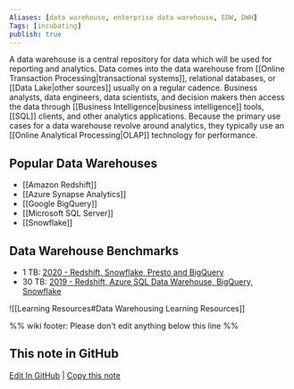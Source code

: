 ```yaml
---
Aliases: [data warehouse, enterprise data warehouse, EDW, DWH]
Tags: [incubating]
publish: true
---
```


A data warehouse is a central repository for data which will be used for reporting and analytics. Data comes into the data warehouse from [[Online Transaction Processing|transactional systems]], relational databases, or [[Data Lake|other sources]] usually on a regular cadence. Business analysts, data engineers, data scientists, and decision makers then access the data through [[Business Intelligence|business intelligence]] tools, [[SQL]] clients, and other analytics applications. Because the primary use cases for a data warehouse revolve around analytics, they typically use an [[Online Analytical Processing|OLAP]] technology for performance.

## Popular Data Warehouses
- [[Amazon Redshift]]
- [[Azure Synapse Analytics]]
- [[Google BigQuery]]
- [[Microsoft SQL Server]]
- [[Snowflake]]

## Data Warehouse Benchmarks
- 1 TB: [2020 - Redshift, Snowflake, Presto and BigQuery](https://fivetran.com/blog/warehouse-benchmark)
- 30 TB: [2019 - Redshift, Azure SQL Data Warehouse, BigQuery, Snowflake](https://gigaom.com/report/cloud-data-warehouse-performance-testing/)

![[Learning Resources#Data Warehousing Learning Resources]]

%% wiki footer: Please don't edit anything below this line %%

## This note in GitHub

<span class="git-footer">[Edit In GitHub](https://github.dev/data-engineering-community/data-engineering-wiki/blob/main/Concepts/Data%20Warehouse.md "git-hub-edit-note") | [Copy this note](https://raw.githubusercontent.com/data-engineering-community/data-engineering-wiki/main/Concepts/Data%20Warehouse.md "git-hub-copy-note") </span>
